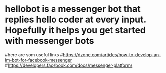# hellobot is a messenger bot that replies hello coder at every input. Hopefully it helps you get started with messenger bots
#here are som useful links 
#https://dzone.com/articles/how-to-develop-an-im-bot-for-facebook-messenger
#https://developers.facebook.com/docs/messenger-platform/

